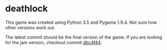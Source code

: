 # deathlock
This game was created using Python 3.5 and Pygame 1.9.4. Not sure how other versions work out.

The latest commit should be the final version of the game. If you are looking for the jam version,
checkout commit [dbc4f44](https://github.com/winterbeak/deathlock/commit/dbc4f44fa6ca90b07ef9f3d7992eee7e1536da98).
